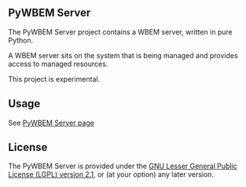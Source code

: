 PyWBEM Server
-------------

The PyWBEM Server project contains a WBEM server, written in pure Python.

A WBEM server sits on the system that is being managed and provides access
to managed resources.

This project is experimental.

Usage
-----

See [PyWBEM Server page](http://pywbem.github.io/cimserver/)

License
-------

The PyWBEM Server is provided under the
[GNU Lesser General Public License (LGPL) version 2.1](src/pywbem/LICENSE.txt),
or (at your option) any later version.
